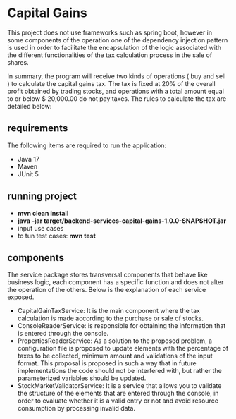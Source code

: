 # Capital Gains

This project does not use frameworks such as spring boot, however in some components of the operation one of the dependency injection pattern is used in order to facilitate the encapsulation of the logic associated with the different functionalities of the tax calculation process in the sale of shares.

In summary, the program will receive two kinds of operations ( buy and sell ) to calculate the capital gains
tax. The tax is fixed at 20% of the overall profit obtained by trading stocks, and operations with a total amount
equal to or below $ 20,000.00 do not pay taxes. The rules to calculate the tax are detailed below:

## requirements
The following items are required to run the application:

- Java 17
- Maven
- JUnit 5

## running project

- **mvn clean install**
- **java -jar target/backend-services-capital-gains-1.0.0-SNAPSHOT.jar**
- input use cases
- to tun test cases: **mvn test**

## components

The service package stores transversal components that behave like business logic, each component has a specific function and does not alter the operation of the others.
Below is the explanation of each service exposed.

- CapitalGainTaxService: It is the main component where the tax calculation is made according to the purchase or sale of stocks.
- ConsoleReaderService: is responsible for obtaining the information that is entered through the console.
- PropertiesReaderService: As a solution to the proposed problem, a configuration file is proposed to update elements with the percentage of taxes to be collected, minimum amount and validations of the input format. This proposal is proposed in such a way that in future implementations the code should not be interfered with, but rather the parameterized variables should be updated.
- StockMarketValidatorService: It is a service that allows you to validate the structure of the elements that are entered through the console, in order to evaluate whether it is a valid entry or not and avoid resource consumption by processing invalid data.